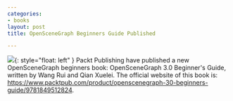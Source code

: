 ```yaml
---
categories:
- books
layout: post
title: OpenSceneGraph Beginners Guide Published

---
```

![](https://anyoldname3.github.io/OpenSceneGraphDotComBackup/OpenSceneGraph/www.openscenegraph.com/images/beginnersguide.png){: style="float: left" }
Packt Publishing have published a new OpenSceneGraph beginners book: OpenSceneGraph 3.0 Beginner's Guide, written by Wang Rui and Qian Xuelei.
The official website of this book is: <https://www.packtpub.com/product/openscenegraph-30-beginners-guide/9781849512824>.
